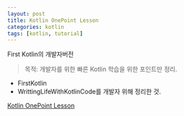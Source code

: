 ```yaml
---
layout: post
title: Kotlin OnePoint Lesson
categories: kotlin
tags: [kotlin, tutorial]
---
```


First Kotlin의 개발자버전

>목적: 
개발자를 위한 빠른 Kotlin 학습을 위한 포인트만 정리.  
- FirstKotlin
- WrittingLifeWithKotlinCode를 개발자 위해 정리한 것.

[Kotlin OnePoint Lesson](https://github.com/VintageAppMaker/KotlinOnepointLesson)

